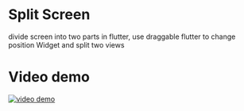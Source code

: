 # Split Screen 
divide screen into two parts in flutter, use draggable flutter to change position Widget and split two views

# Video demo 
[![video demo](https://img.youtube.com/vi/TPiZqJiK0LQ/0.jpg)](https://www.youtube.com/watch?v=TPiZqJiK0LQ)
